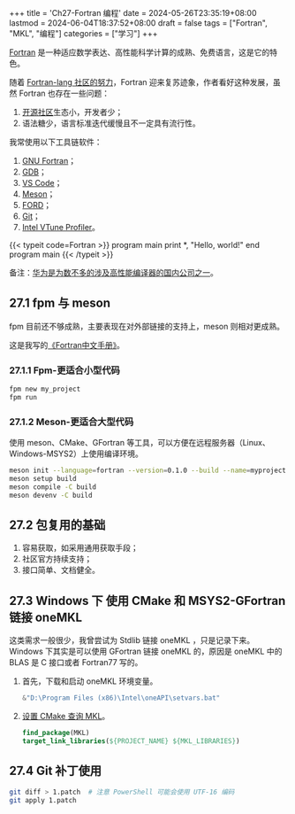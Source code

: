 +++
title = 'Ch27-Fortran 编程'
date = 2024-05-26T23:35:19+08:00
lastmod = 2024-06-04T18:37:52+08:00
draft = false
tags = ["Fortran", "MKL", "编程"]
categories = ["学习"]
+++

[Fortran][1] 是一种适应数学表达、高性能科学计算的成熟、免费语言，这是它的特色。

随着 [Fortran-lang 社区的努力][2]，Fortran 迎来复苏迹象，作者看好这种发展，虽然 Fortran 也存在一些问题：

1. [开源社区][3]生态小，开发者少；
2. 语法糖少，语言标准迭代缓慢且不一定具有流行性。

[1]: https://fortran-lang.org/zh_CN/learn/quickstart/
[2]: https://fortran-lang.discourse.group/t/fortran-returns-to-top-20-tiobe-index/1069/203?u=zoziha
[3]: https://github.com/fortran-lang

我常使用以下工具链软件：

1. [GNU Fortran](https://gcc.gnu.org/fortran/)；
2. [GDB](https://www.gnu.org/software/gdb/)；
3. [VS Code](https://code.visualstudio.com/)；
4. [Meson](https://mesonbuild.com/)；
5. [FORD](https://github.com/Fortran-FOSS-Programmers/ford)；
6. [Git](https://git-scm.com/)；
7. [Intel VTune Profiler](https://software.intel.com/content/www/us/en/develop/tools/vtune-profiler.html)。

{{< typeit code=Fortran >}}
program main
    print *, "Hello, world!"
end program main
{{< /typeit >}}

备注：[华为是为数不多的涉及高性能编译器的国内公司之一][3]。

[3]: https://support.huawei.com/enterprise/zh/doc/EDOC1100283328/8de2b49a

## 27.1 fpm 与 meson

fpm 目前还不够成熟，主要表现在对外部链接的支持上，meson 则相对更成熟。

这是我写的[《Fortran中文手册》](https://gitee.com/zoziha/modern-fortran-chinese-manual/releases)。

### 27.1.1 Fpm-更适合小型代码

```sh
fpm new my_project
fpm run
```

### 27.1.2 Meson-更适合大型代码

使用 meson、CMake、GFortran 等工具，可以方便在远程服务器（Linux、Windows-MSYS2）上使用编译环境。

```sh
meson init --language=fortran --version=0.1.0 --build --name=myproject
meson setup build
meson compile -C build
meson devenv -C build
```

## 27.2 包复用的基础

1. 容易获取，如采用通用获取手段；
2. 社区官方持续支持；
3. 接口简单、文档健全。

## 27.3 Windows 下 使用 CMake 和 MSYS2-GFortran 链接 oneMKL

这类需求一般很少，我曾尝试为 Stdlib 链接 oneMKL ，只是记录下来。Windows 下其实是可以使用 GFortran 链接
oneMKL 的，原因是 oneMKL 中的 BLAS 是 C 接口或者 Fortran77 写的。

1. 首先，下载和启动 oneMKL 环境变量。
    ```powershell
    &"D:\Program Files (x86)\Intel\oneAPI\setvars.bat"
    ```
2. [设置 CMake 查询 MKL][4]。
    ```CMake
    find_package(MKL)
    target_link_libraries(${PROJECT_NAME} ${MKL_LIBRARIES})
    ```

[4]: https://cmake.org/cmake/help/latest/module/FindBLAS.html

## 27.4 Git 补丁使用

```sh
git diff > 1.patch  # 注意 PowerShell 可能会使用 UTF-16 编码
git apply 1.patch
```
